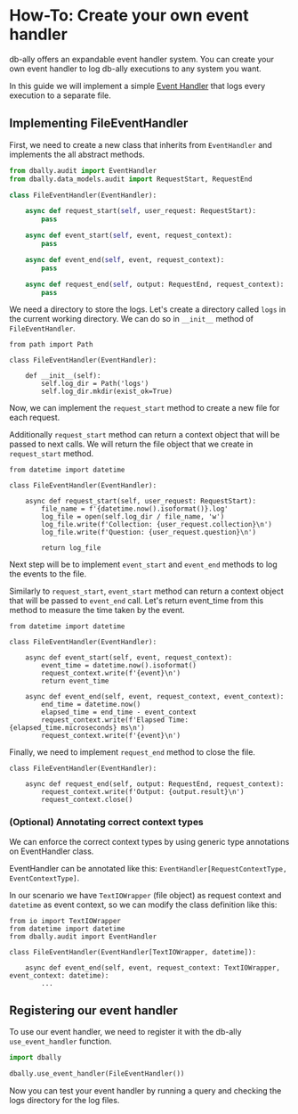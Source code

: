# How-To: Create your own event handler

db-ally offers an expandable event handler system. You can create your own event handler to log db-ally executions to any system you want.

In this guide we will implement a simple [Event Handler](../reference/event_handler.md) that logs every execution to a separate file.


## Implementing FileEventHandler

First, we need to create a new class that inherits from `EventHandler` and implements the all abstract methods.

```python
from dbally.audit import EventHandler
from dbally.data_models.audit import RequestStart, RequestEnd

class FileEventHandler(EventHandler):

    async def request_start(self, user_request: RequestStart):
        pass

    async def event_start(self, event, request_context):
        pass

    async def event_end(self, event, request_context):
        pass

    async def request_end(self, output: RequestEnd, request_context):
        pass
```

We need a directory to store the logs. Let's create a directory called `logs` in the current working directory.
We can do so in `__init__` method of `FileEventHandler`.

```python3
from path import Path

class FileEventHandler(EventHandler):

    def __init__(self):
        self.log_dir = Path('logs')
        self.log_dir.mkdir(exist_ok=True)
```

Now, we can implement the `request_start` method to create a new file for each request.

Additionally `request_start` method can return a context object that will be passed to next calls.
We will return the file object that we create in `request_start` method.

```python3
from datetime import datetime

class FileEventHandler(EventHandler):

    async def request_start(self, user_request: RequestStart):
        file_name = f'{datetime.now().isoformat()}.log'
        log_file = open(self.log_dir / file_name, 'w')
        log_file.write(f'Collection: {user_request.collection}\n')
        log_file.write(f'Question: {user_request.question}\n')

        return log_file
```

Next step will be to implement `event_start` and `event_end` methods to log the events to the file.

Similarly to `request_start`, `event_start` method can return a context object that will be passed to `event_end` call.
Let's return event_time from this method to measure the time taken by the event.

```python3
from datetime import datetime

class FileEventHandler(EventHandler):

    async def event_start(self, event, request_context):
        event_time = datetime.now().isoformat()
        request_context.write(f'{event}\n')
        return event_time

    async def event_end(self, event, request_context, event_context):
        end_time = datetime.now()
        elapsed_time = end_time - event_context
        request_context.write(f'Elapsed Time: {elapsed_time.microseconds} ms\n')
        request_context.write(f'{event}\n')
```

Finally, we need to implement `request_end` method to close the file.

```python3
class FileEventHandler(EventHandler):

    async def request_end(self, output: RequestEnd, request_context):
        request_context.write(f'Output: {output.result}\n')
        request_context.close()
```

### (Optional) Annotating correct context types

We can enforce the correct context types by using generic type annotations on EventHandler class.

EventHandler can be annotated like this: `EventHandler[RequestContextType, EventContextType]`.

In our scenario we have `TextIOWrapper` (file object) as request context and `datetime` as event context, so we can modify the class definition like this:

```python3
from io import TextIOWrapper
from datetime import datetime
from dbally.audit import EventHandler

class FileEventHandler(EventHandler[TextIOWrapper, datetime]):

    async def event_end(self, event, request_context: TextIOWrapper, event_context: datetime):
        ...
```

## Registering our event handler

To use our event handler, we need to register it with the db-ally `use_event_handler` function.

```python
import dbally

dbally.use_event_handler(FileEventHandler())
```

Now you can test your event handler by running a query and checking the logs directory for the log files.

